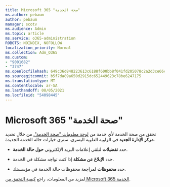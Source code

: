 ```yaml
---
title: Microsoft 365 "صحة الخدمة"
ms.author: pebaum
author: pebaum
manager: scotv
ms.audience: Admin
ms.topic: article
ms.service: o365-administration
ROBOTS: NOINDEX, NOFOLLOW
localization_priority: Normal
ms.collection: Adm_O365
ms.custom:
- "9001682"
- "3747"
ms.openlocfilehash: 649c36d848223613c6188f600bb8f041fd205078c2a2d3ce66cb3387a4f84bd7
ms.sourcegitcommit: b5f7da89a650d2915dc652449623c78be6247175
ms.translationtype: MT
ms.contentlocale: ar-SA
ms.lasthandoff: 08/05/2021
ms.locfileid: "54098445"
---
```

# <a name="microsoft-365-service-health"></a>Microsoft 365 "صحة الخدمة"


تحقق من صحة الخدمة لأي خدمة من [لوحة معلومات "صحة الخدمة".](https://admin.microsoft.com/Adminportal/Home?source=applauncher#/servicehealth) من خلال تحديد **مركز الإدارة الجديد** في الزاوية العلوية اليسرى، سترى خيارات حالة الخدمة الجديدة.

- حدد **تفضيلات** لتلقي إعلامات البريد الإلكتروني **حول حالة الخدمة**.

- حدد **الإبلاغ عن مشكلة** إذا كنت تواجه مشكلة في الخدمة.

- حدد **محفوظات** لمراجعة محفوظات حالة الخدمة في مؤسستك. 

لمزيد من المعلومات، راجع [كيفية التحقق من Microsoft 365 الخدمة](https://docs.microsoft.com/office365/enterprise/view-service-health). 